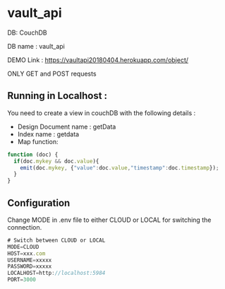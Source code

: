 # vault_api
DB: CouchDB

DB name : vault_api

DEMO Link : 
https://vaultapi20180404.herokuapp.com/object/

ONLY GET and POST requests

## Running in Localhost :
You need to create a view in couchDB with the following details :
* Design Document name : getData
* Index name : getdata
* Map function:
``` js
function (doc) {
  if(doc.mykey && doc.value){
    emit(doc.mykey, {"value":doc.value,"timestamp":doc.timestamp});
  }
}
```

## Configuration
Change MODE in .env file to either CLOUD or LOCAL for switching the connection.
```js
# Switch between CLOUD or LOCAL
MODE=CLOUD
HOST=xxx.com
USERNAME=xxxxx
PASSWORD=xxxxx
LOCALHOST=http://localhost:5984
PORT=3000
```

